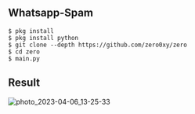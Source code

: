 ## Whatsapp-Spam
    $ pkg install 
    $ pkg install python 
    $ git clone --depth https://github.com/zero0xy/zero 
    $ cd zero 
    $ main.py
    
## Result
![photo_2023-04-06_13-25-33](https://user-images.githubusercontent.com/129971301/230290859-c41109c7-cf49-4133-b784-8f6e929667cd.jpg)


